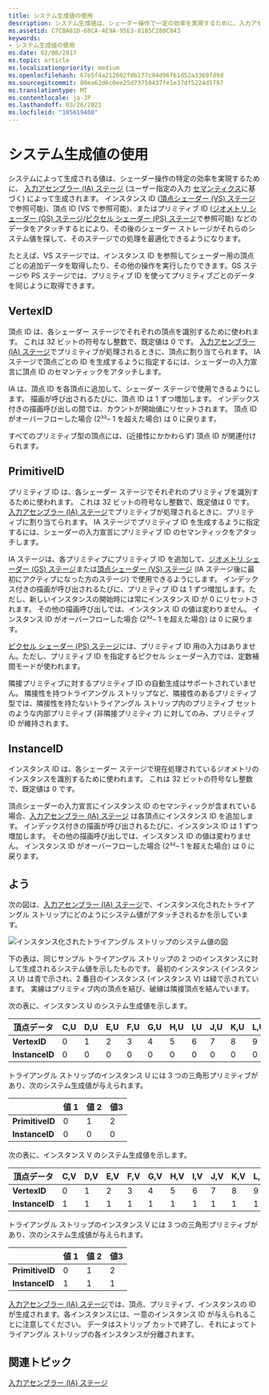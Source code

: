 ```yaml
---
title: システム生成値の使用
description: システム生成値は、シェーダー操作で一定の効率を実現するために、入力アセンブラー (IA) ステージで (ユーザー指定の入力セマンティクスに基づいて) 生成されます。
ms.assetid: C7CBA81D-68CA-4E9A-95E3-8185C280C843
keywords:
- システム生成値の使用
ms.date: 02/08/2017
ms.topic: article
ms.localizationpriority: medium
ms.openlocfilehash: 67e5f4a212602f0b177c94d96f61d52a3369fd9d
ms.sourcegitcommit: 80ea62d6c0ee25d73750437fe1e37df5224d5797
ms.translationtype: MT
ms.contentlocale: ja-JP
ms.lasthandoff: 03/26/2021
ms.locfileid: "105619408"
---
```

# <a name="span-iddirect3dconceptsusing_system-generated_valuesspanusing-system-generated-values"></a><span id="direct3dconcepts.using_system-generated_values"></span>システム生成値の使用


システムによって生成される値は、シェーダー操作の特定の効率を実現するために、 [入力アセンブラー (IA) ステージ](input-assembler-stage--ia-.md) (ユーザー指定の入力 [セマンティクス](/windows/desktop/direct3dhlsl/dx-graphics-hlsl-semantics)に基づく) によって生成されます。 インスタンス ID ([頂点シェーダー (VS) ステージ](vertex-shader-stage--vs-.md)で参照可能)、頂点 ID (VS で参照可能)、またはプリミティブ ID ([ジオメトリ シェーダー (GS) ステージ](geometry-shader-stage--gs-.md)/[ピクセル シェーダー (PS) ステージ](pixel-shader-stage--ps-.md)で参照可能) などのデータをアタッチするとにより、その後のシェーダー ストレージがそれらのシステム値を探して、そのステージでの処理を最適化できるようになります。

たとえば、VS ステージでは、インスタンス ID を参照してシェーダー用の頂点ごとの追加データを取得したり、その他の操作を実行したりできます。GS ステージや PS ステージでは、プリミティブ ID を使ってプリミティブごとのデータを同じように取得できます。

## <a name="span-idvertexidspanspan-idvertexidspanspan-idvertexidspanvertexid"></a><span id="VertexID"></span><span id="vertexid"></span><span id="VERTEXID"></span>VertexID


頂点 ID は、各シェーダー ステージでそれぞれの頂点を識別するために使われます。 これは 32 ビットの符号なし整数で、既定値は 0 です。 [入力アセンブラー (IA) ステージ](input-assembler-stage--ia-.md)でプリミティブが処理されるときに、頂点に割り当てられます。 IA ステージで頂点ごとの ID を生成するように指定するには、シェーダーの入力宣言に頂点 ID のセマンティックをアタッチします。

IA は、頂点 ID を各頂点に追加して、シェーダー ステージで使用できるようにします。 描画が呼び出されるたびに、頂点 ID は 1 ずつ増加します。 インデックス付きの描画呼び出しの間では、カウントが開始値にリセットされます。 頂点 ID がオーバーフローした場合 (2³²– 1 を超えた場合) は 0 に戻ります。

すべてのプリミティブ型の頂点には、(近接性にかかわらず) 頂点 ID が関連付けられます。

## <a name="span-idprimitiveidspanspan-idprimitiveidspanspan-idprimitiveidspanprimitiveid"></a><span id="PrimitiveID"></span><span id="primitiveid"></span><span id="PRIMITIVEID"></span>PrimitiveID


プリミティブ ID は、各シェーダー ステージでそれぞれのプリミティブを識別するために使われます。 これは 32 ビットの符号なし整数で、既定値は 0 です。 [入力アセンブラー (IA) ステージ](input-assembler-stage--ia-.md)でプリミティブが処理されるときに、プリミティブに割り当てられます。 IA ステージでプリミティブ ID を生成するように指定するには、シェーダーの入力宣言にプリミティブ ID のセマンティックをアタッチします。

IA ステージは、各プリミティブにプリミティブ ID を追加して、[ジオメトリ シェーダー (GS) ステージ](geometry-shader-stage--gs-.md)または[頂点シェーダー (VS) ステージ](vertex-shader-stage--vs-.md) (IA ステージ後に最初にアクティブになった方のステージ) で使用できるようにします。 インデックス付きの描画が呼び出されるたびに、プリミティブ ID は 1 ずつ増加します。ただし、新しいインスタンスの開始時には常にインスタンス ID が 0 にリセットされます。 その他の描画呼び出しでは、インスタンス ID の値は変わりません。 インスタンス ID がオーバーフローした場合 (2³²– 1 を超えた場合) は 0 に戻ります。

[ピクセル シェーダー (PS) ステージ](pixel-shader-stage--ps-.md)には、プリミティブ ID 用の入力はありません。ただし、プリミティブ ID を指定するピクセル シェーダー入力では、定数補間モードが使われます。

隣接プリミティブに対するプリミティブ ID の自動生成はサポートされていません。 隣接性を持つトライアングル ストリップなど、隣接性のあるプリミティブ型では、隣接性を持たないトライアングル ストリップ内のプリミティブ セットのような内部プリミティブ (非隣接プリミティブ) に対してのみ、プリミティブ ID が維持されます。

## <a name="span-idinstanceidspanspan-idinstanceidspanspan-idinstanceidspaninstanceid"></a><span id="InstanceID"></span><span id="instanceid"></span><span id="INSTANCEID"></span>InstanceID


インスタンス ID は、各シェーダー ステージで現在処理されているジオメトリのインスタンスを識別するために使われます。 これは 32 ビットの符号なし整数で、既定値は 0 です。

頂点シェーダーの入力宣言にインスタンス ID のセマンティックが含まれている場合、[入力アセンブラー (IA) ステージ](input-assembler-stage--ia-.md) は各頂点にインスタンス ID を追加します。 インデックス付きの描画が呼び出されるたびに、インスタンス ID は 1 ずつ増加します。 その他の描画呼び出しでは、インスタンス ID の値は変わりません。 インスタンス ID がオーバーフローした場合 (2³²– 1 を超えた場合) は 0 に戻ります。

## <a name="span-idexamplespanspan-idexamplespanspan-idexamplespanexample"></a><span id="Example"></span><span id="example"></span><span id="EXAMPLE"></span>よう


次の図は、[入力アセンブラー (IA) ステージ](input-assembler-stage--ia-.md)で、インスタンス化されたトライアングル ストリップにどのようにシステム値がアタッチされるかを示しています。

![インスタンス化されたトライアングル ストリップのシステム値の図](images/d3d10-ia-example.png)

下の表は、同じサンプル トライアングル ストリップの 2 つのインスタンスに対して生成されるシステム値を示したものです。 最初のインスタンス (インスタンス U) は青で示され、2 番目のインスタンス (インスタンス V) は緑で示されています。 実線はプリミティブ内の頂点を結び、破線は隣接頂点を結んでいます。

次の表に、インスタンス U のシステム生成値を示します。

| 頂点データ    | C,U | D,U | E,U | F,U | G,U | H,U | I,U | J,U | K,U | L,U |
|----------------|-----|-----|-----|-----|-----|-----|-----|-----|-----|-----|
| **VertexID**   | 0   | 1   | 2   | 3   | 4   | 5   | 6   | 7   | 8   | 9   |
| **InstanceID** | 0   | 0   | 0   | 0   | 0   | 0   | 0   | 0   | 0   | 0   |

 

トライアングル ストリップのインスタンス U には 3 つの三角形プリミティブがあり、次のシステム生成値が与えられます。

|                 | 値 1    | 値 2    | 値3    |
|-----------------|-----|-----|-----|
| **PrimitiveID** | 0   | 1   | 2   |
| **InstanceID**  | 0   | 0   | 0   |

 

次の表に、インスタンス V のシステム生成値を示します。

| 頂点データ    | C,V | D,V | E,V | F,V | G,V | H,V | I,V | J,V | K,V | L,V |
|----------------|-----|-----|-----|-----|-----|-----|-----|-----|-----|-----|
| **VertexID**   | 0   | 1   | 2   | 3   | 4   | 5   | 6   | 7   | 8   | 9   |
| **InstanceID** | 1   | 1   | 1   | 1   | 1   | 1   | 1   | 1   | 1   | 1   |

 

トライアングル ストリップのインスタンス V には 3 つの三角形プリミティブがあり、次のシステム生成値が与えられます。

|                 | 値 1    | 値 2    | 値3    |
|-----------------|-----|-----|-----|
| **PrimitiveID** | 0   | 1   | 2   |
| **InstanceID**  | 1   | 1   | 1   |

 

[入力アセンブラー (IA) ステージ](input-assembler-stage--ia-.md)では、頂点、プリミティブ、インスタンスの ID が生成されます。各インスタンスには、一意のインスタンス ID が与えられることに注意してください。 データはストリップ カットで終了し、それによってトライアングル ストリップの各インスタンスが分離されます。

## <a name="span-idrelated-topicsspanrelated-topics"></a><span id="related-topics"></span>関連トピック


[入力アセンブラー (IA) ステージ](input-assembler-stage--ia-.md)

 

 
